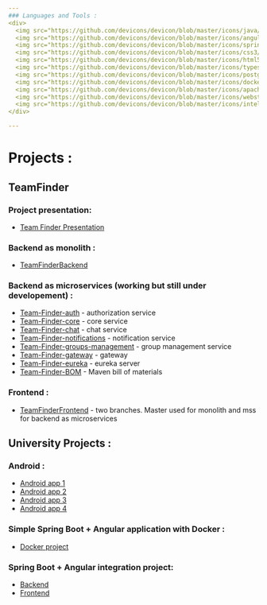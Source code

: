 ```yaml
---
### Languages and Tools :
<div>
  <img src="https://github.com/devicons/devicon/blob/master/icons/java/java-original-wordmark.svg" title="Java" alt="Java" width="40" height="40"/>&nbsp;
  <img src="https://github.com/devicons/devicon/blob/master/icons/angularjs/angularjs-original-wordmark.svg" title="Angular" alt="Angular" width="40" height="40"/>&nbsp;
  <img src="https://github.com/devicons/devicon/blob/master/icons/spring/spring-original-wordmark.svg" title="Spring" alt="Spring" width="40" height="40"/>&nbsp;
  <img src="https://github.com/devicons/devicon/blob/master/icons/css3/css3-plain-wordmark.svg"  title="CSS3" alt="CSS" width="40" height="40"/>&nbsp;
  <img src="https://github.com/devicons/devicon/blob/master/icons/html5/html5-original.svg" title="HTML5" alt="HTML" width="40" height="40"/>&nbsp;
  <img src="https://github.com/devicons/devicon/blob/master/icons/typescript/typescript-original.svg" title="TypeScript" alt="TypeScript" width="40" height="40"/>&nbsp;
  <img src="https://github.com/devicons/devicon/blob/master/icons/postgresql/postgresql-original-wordmark.svg" title="PostgreSQL"  alt="PostgreSQL" width="40" height="40"/>&nbsp;
  <img src="https://github.com/devicons/devicon/blob/master/icons/docker/docker-original-wordmark.svg" title="Docker"  alt="Docker" width="40" height="40"/>&nbsp;
  <img src="https://github.com/devicons/devicon/blob/master/icons/apachekafka/apachekafka-original-wordmark.svg" title="Kafka"  alt="Kafka" width="40" height="40"/>&nbsp;
  <img src="https://github.com/devicons/devicon/blob/master/icons/webstorm/webstorm-original-wordmark.svg" title="Webstorm"  alt="Webstorm" width="40" height="40"/>&nbsp;
  <img src="https://github.com/devicons/devicon/blob/master/icons/intellij/intellij-original-wordmark.svg" title="IntelliJ"  alt="IntelliJ" width="40" height="40"/>&nbsp;
</div>

---
```


# Projects :

## TeamFinder

### Project presentation:
* [Team Finder Presentation](https://github.com/Isveri/Team-Finder-README)

### Backend as monolith :
* [TeamFinderBackend](https://github.com/Isveri/ProjectFinderBackend)

### Backend as microservices (working but still under developement) :
* [Team-Finder-auth](https://github.com/Isveri/Team-Finder-auth) - authorization service
* [Team-Finder-core](https://github.com/Isveri/Team-Finder-core) - core service
* [Team-Finder-chat](https://github.com/Isveri/Team-Finder-chat) - chat service
* [Team-Finder-notifications](https://github.com/Isveri/Team-Finder-notifications) - notification service
* [Team-Finder-groups-management](https://github.com/Isveri/Team-Finder-groups-management) - group management service
* [Team-Finder-gateway](https://github.com/Isveri/Team-Finder-gateway) - gateway
* [Team-Finder-eureka](https://github.com/Isveri/Team-Finder-eureka-server) - eureka server
* [Team-Finder-BOM](https://github.com/Isveri/Team-Finder-BOM) - Maven bill of materials 

### Frontend :

* [TeamFinderFrontend](https://github.com/Isveri/ProjectFinderFrontend) - two branches. Master used for monolith and mss for backend as microservices

## University Projects :

### Android :
- [Android app 1](https://github.com/Isveri/AndroidProject1)
- [Android app 2](https://github.com/Isveri/AndroidProject2)
- [Android app 3](https://github.com/Isveri/AndroidProject3)
- [Android app 4](https://github.com/Isveri/AndroidProject4)

### Simple Spring Boot + Angular application with Docker :
- [Docker project](https://github.com/Isveri/Projekt_Chmury)

### Spring Boot + Angular integration project:
- [Backend](https://github.com/Isveri/IntegracjaProjekt)
- [Frontend](https://github.com/Isveri/IntegracjaProjektFront)






